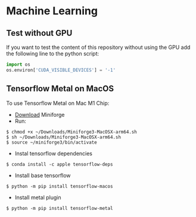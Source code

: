 # Machine Learning

## Test without GPU

If you want to test the content of this repository without using the GPU add the following line to the python script:

```python
import os
os.environ['CUDA_VISIBLE_DEVICES'] = '-1'
```

## Tensorflow Metal on MacOS

To use Tensorflow Metal on Mac M1 Chip:

- [Download](https://github.com/conda-forge/miniforge/releases/latest/download/Miniforge3-MacOSX-arm64.sh) Miniforge
- Run:

```shell
$ chmod +x ~/Downloads/Miniforge3-MacOSX-arm64.sh
$ sh ~/Downloads/Miniforge3-MacOSX-arm64.sh
$ source ~/miniforge3/bin/activate
```

- Instal tensorflow dependencies

```shell
$ conda install -c apple tensorflow-deps
```

- Install base tensorflow

```shell
$ python -m pip install tensorflow-macos
```

- Install metal plugin

```shell
$ python -m pip install tensorflow-metal
```
